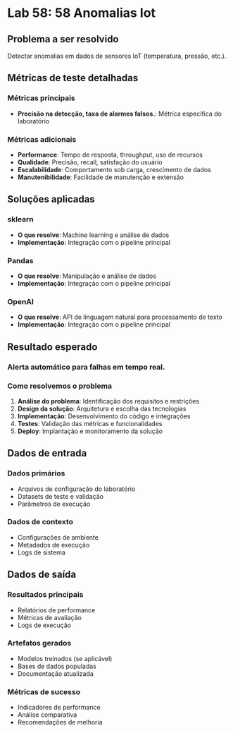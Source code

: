 # Lab 58: 58 Anomalias Iot

## Problema a ser resolvido

Detectar anomalias em dados de sensores IoT (temperatura, pressão, etc.).

## Métricas de teste detalhadas

### Métricas principais
- **Precisão na detecção, taxa de alarmes falsos.**: Métrica específica do laboratório

### Métricas adicionais
- **Performance**: Tempo de resposta, throughput, uso de recursos
- **Qualidade**: Precisão, recall, satisfação do usuário
- **Escalabilidade**: Comportamento sob carga, crescimento de dados
- **Manutenibilidade**: Facilidade de manutenção e extensão

## Soluções aplicadas

### sklearn
- **O que resolve**: Machine learning e análise de dados
- **Implementação**: Integração com o pipeline principal

### Pandas
- **O que resolve**: Manipulação e análise de dados
- **Implementação**: Integração com o pipeline principal

### OpenAI
- **O que resolve**: API de linguagem natural para processamento de texto
- **Implementação**: Integração com o pipeline principal

## Resultado esperado

### Alerta automático para falhas em tempo real.

### Como resolvemos o problema
1. **Análise do problema**: Identificação dos requisitos e restrições
2. **Design da solução**: Arquitetura e escolha das tecnologias
3. **Implementação**: Desenvolvimento do código e integrações
4. **Testes**: Validação das métricas e funcionalidades
5. **Deploy**: Implantação e monitoramento da solução

## Dados de entrada

### Dados primários
- Arquivos de configuração do laboratório
- Datasets de teste e validação
- Parâmetros de execução

### Dados de contexto
- Configurações de ambiente
- Metadados de execução
- Logs de sistema

## Dados de saída

### Resultados principais
- Relatórios de performance
- Métricas de avaliação
- Logs de execução

### Artefatos gerados
- Modelos treinados (se aplicável)
- Bases de dados populadas
- Documentação atualizada

### Métricas de sucesso
- Indicadores de performance
- Análise comparativa
- Recomendações de melhoria
